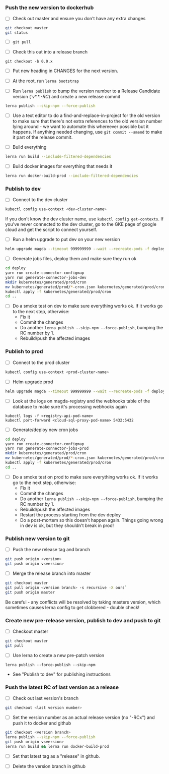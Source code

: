 ### Push the new version to dockerhub

*   [ ] Check out master and ensure you don't have any extra changes

```bash
git checkout master
git status
```

*   [ ] `git pull`

*   [ ] Check this out into a release branch

```
git checkout -b 0.0.x
```

*   [ ] Put new heading in CHANGES for the next version.

*   [ ] At the root, run `lerna bootstrap`

*   [ ] Run `lerna publish` to bump the version number to a Release Candidate version (`v*.*._-RC_) and create a new release commit

```bash
lerna publish --skip-npm --force-publish
```

*   [ ] Use a text editor to do a find-and-replace-in-project for the old version to make sure that there's not extra references to the old version number lying around - we want to automate this whereever possible but it happens. If anything needed changing, use `git commit --amend` to make it part of the release commit.

*   [ ] Build everything

```bash
lerna run build --include-filtered-dependencies
```

*   [ ] Build docker images for everything that needs it

```bash
lerna run docker-build-prod --include-filtered-dependencies
```

### Publish to dev

*   [ ] Connect to the dev cluster

```bash
kubectl config use-context <dev-cluster-name>
```

If you don't know the dev cluster name, use `kubectl config get-contexts`. If you've never connected to the dev cluster, go to the GKE page of google cloud and get the script to connect yourself.

*   [ ] Run a helm upgrade to put dev on your new version

```bash
helm upgrade magda --timeout 999999999 --wait --recreate-pods -f deploy/helm/magda-dev.yml deploy/helm/magda
```

*   [ ] Generate jobs files, deploy them and make sure they run ok

```bash
cd deploy
yarn run create-connector-configmap
yarn run generate-connector-jobs-dev
mkdir kubernetes/generated/prod/cron
mv kubernetes/generated/prod/*-cron.json kubernetes/generated/prod/cron
kubectl apply -f kubernetes/generated/prod/cron
cd ..
```

*   [ ] Do a smoke test on dev to make sure everything works ok. If it works go to the next step, otherwise:
    *   Fix it
    *   Commit the changes
    *   Do another `lerna publish --skip-npm --force-publish`, bumping the RC number by 1.
    *   Rebuild/push the affected images

### Publish to prod

*   [ ] Connect to the prod cluster

```bash
kubectl config use-context <prod-cluster-name>
```

*   [ ] Helm upgrade prod

```bash
helm upgrade magda --timeout 999999999 --wait --recreate-pods -f deploy/helm/search-data-gov-au.yml deploy/helm/magda
```

*   [ ] Look at the logs on magda-registry and the webhooks table of the database to make sure it's processing webhooks again

```
kubectl logs -f <registry-api-pod-name>
kubectl port-forward <cloud-sql-proxy-pod-name> 5432:5432
```

*   [ ] Generate/deploy new cron jobs

```bash
cd deploy
yarn run create-connector-configmap
yarn run generate-connector-jobs-prod
mkdir kubernetes/generated/prod/cron
mv kubernetes/generated/prod/*-cron.json kubernetes/generated/prod/cron
kubectl apply -f kubernetes/generated/prod/cron
cd ..
```

*   [ ] Do a smoke test on prod to make sure everything works ok. If it works go to the next step, otherwise:
    *   Fix it
    *   Commit the changes
    *   Do another `lerna publish --skip-npm --force-publish`, bumping the RC number by 1.
    *   Rebuild/push the affected images
    *   Restart the process starting from the dev deploy
    *   Do a post-mortem so this doesn't happen again. Things going wrong in dev is ok, but they shouldn't break in prod!

### Publish new version to git

*   [ ] Push the new release tag and branch

```bash
git push origin <version>
git push origin v<version>
```

*   [ ] Merge the release branch into master

```bash
git checkout master
git pull origin <version branch> -s recursive -X ours`
git push origin master
```

Be careful - any conflicts will be resolved by taking masters version, which sometimes causes lerna config to get clobbered - double check!

### Create new pre-release version, publish to dev and push to git

*   [ ] Checkout master

```bash
git checkout master
git pull
```

*   [ ] Use lerna to create a new pre-patch version

```
lerna publish --force-publish --skip-npm
```

*   See "Publish to dev" for publishing instructions

### Push the latest RC of last version as a release

*   [ ] Check out last version's branch

```bash
git checkout <last version number>
```

*   [ ] Set the version number as an actual release version (no "-RCx") and push it to docker and github

```bash
git checkout <version branch>
lerna publish --skip-npm --force-publish
git push origin v<version>
lerna run build && lerna run docker-build-prod
```

*   [ ] Set that latest tag as a "release" in github.

*   [ ] Delete the version branch in github
